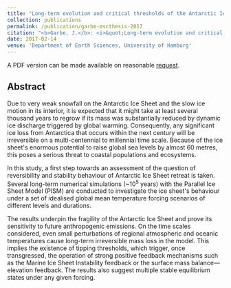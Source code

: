 ```yaml
---
title: "Long-term evolution and critical thresholds of the Antarctic Ice Sheet"
collection: publications
permalink: /publication/garbe-mscthesis-2017
citation: "<b>Garbe, J.</b>: <i>&quot;Long-term evolution and critical thresholds of the Antarctic Ice Sheet&quot;</i>, M.Sc. Thesis, Department of Earth Sciences, University of Hamburg (2017)."
date: 2017-02-14
venue: 'Department of Earth Sciences, University of Hamburg'
---
```


A PDF version can be made available on reasonable [request](mailto:julius.garbe@pik-potsdam.de "mailto:julius.garbe@pik-potsdam.de").

## Abstract
Due to very weak snowfall on the Antarctic Ice Sheet and the slow ice motion in its interior, it is expected that it might take at least several thousand years to regrow if its mass was substantially reduced by dynamic ice discharge triggered by global warming. Consequently, any significant ice loss from Antarctica that occurs within the next century will be irreversible on a multi-centennial to millennial time scale. Because of the ice sheet's enormous potential to raise global sea levels by almost 60 metres, this poses a serious threat to coastal populations and ecosystems.

In this study, a first step towards an assessment of the question of reversibility and stability behaviour of Antarctic Ice Sheet retreat is taken. Several long-term numerical simulations (~10<sup>5</sup> years) with the Parallel Ice Sheet Model (PISM) are conducted to investigate the ice sheet's behaviour under a set of idealised global mean temperature forcing scenarios of different levels and durations.

The results underpin the fragility of the Antarctic Ice Sheet and prove its sensitivity to future anthropogenic emissions. On the time scales considered, even small perturbations of regional atmospheric and oceanic temperatures cause long-term irreversible mass loss in the model. This implies the existence of tipping thresholds, which trigger, once transgressed, the operation of strong positive feedback mechanisms such as the Marine Ice Sheet Instability feedback or the surface mass balance&mdash;elevation feedback. The results also suggest multiple stable equilibrium states under any given forcing.